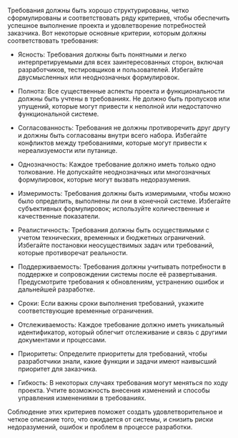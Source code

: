 Требования должны быть хорошо структурированы, четко сформулированы и соответствовать ряду критериев, чтобы обеспечить успешное выполнение проекта и удовлетворение потребностей заказчика. Вот некоторые основные критерии, которым должны соответствовать требования:

- Ясность: Требования должны быть понятными и легко интерпретируемыми для всех заинтересованных сторон, включая разработчиков, тестировщиков и пользователей. Избегайте двусмысленных или неоднозначных формулировок.

- Полнота: Все существенные аспекты проекта и функциональности должны быть учтены в требованиях. Не должно быть пропусков или упущений, которые могут привести к неполной или недостаточно функциональной системе.

- Согласованность: Требования не должны противоречить друг другу и должны быть согласованы внутри всего набора. Избегайте конфликтов между требованиями, которые могут привести к нереализуемости или путанице.

- Однозначность: Каждое требование должно иметь только одно толкование. Не допускайте неоднозначных или многозначных формулировок, которые могут вызвать недоразумения.

- Измеримость: Требования должны быть измеримыми, чтобы можно было определить, выполнены ли они в конечной системе. Избегайте субъективных формулировок; используйте количественные и качественные показатели.

- Реалистичность: Требования должны быть осуществимыми с учетом технических, временных и бюджетных ограничений. Избегайте постановки неосуществимых задач или требований, которые противоречат реальности.

- Поддерживаемость: Требования должны учитывать потребности в поддержке и сопровождении системы после её развертывания. Предусмотрите требования к обновлениям, устранению ошибок и дальнейшей разработке.

- Сроки: Если важны сроки выполнения требований, укажите соответствующие временные ограничения.

- Отслеживаемость: Каждое требование должно иметь уникальный идентификатор, который облегчит отслеживание и связь с другими документами и процессами.

- Приоритеты: Определите приоритеты для требований, чтобы разработчики знали, какие функции и задачи имеют наивысший приоритет для заказчика.

- Гибкость: В некоторых случаях требования могут меняться по ходу проекта. Учтите возможность внесения изменений и способы управления изменениями в требованиях.

Соблюдение этих критериев поможет создать удовлетворительное и четкое описание того, что ожидается от системы, и снизить риски недоразумений, ошибок и проблем в процессе разработки.
